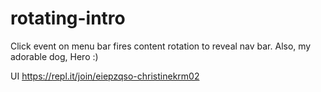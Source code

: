 # rotating-intro
Click event on menu bar fires content rotation to reveal nav bar.   Also, my adorable dog, Hero :)

UI
https://repl.it/join/eiepzqso-christinekrm02

